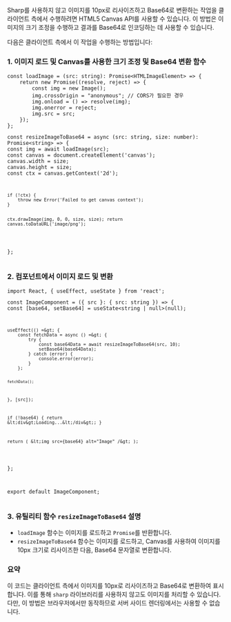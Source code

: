 <p data-ke-size="size16">Sharp를 사용하지 않고 이미지를 10px로 리사이즈하고 Base64로 변환하는 작업을 클라이언트 측에서 수행하려면 HTML5 Canvas API를 사용할 수 있습니다. 이 방법은 이미지의 크기 조정을 수행하고 결과를 Base64로 인코딩하는 데 사용할 수 있습니다.</p>
<p data-ke-size="size16">다음은 클라이언트 측에서 이 작업을 수행하는 방법입니다:</p>
<h3 data-ke-size="size23">1. 이미지 로드 및 Canvas를 사용한 크기 조정 및 Base64 변환 함수</h3>
<pre class="typescript"><code>const loadImage = (src: string): Promise&lt;HTMLImageElement&gt; =&gt; {
    return new Promise((resolve, reject) =&gt; {
        const img = new Image();
        img.crossOrigin = "anonymous"; // CORS가 필요한 경우
        img.onload = () =&gt; resolve(img);
        img.onerror = reject;
        img.src = src;
    });
};
<p>const resizeImageToBase64 = async (src: string, size: number): Promise&lt;string&gt; =&gt; {
const img = await loadImage(src);
const canvas = document.createElement('canvas');
canvas.width = size;
canvas.height = size;
const ctx = canvas.getContext('2d');</p>
<pre><code>if (!ctx) {
    throw new Error('Failed to get canvas context');
}

ctx.drawImage(img, 0, 0, size, size);
return canvas.toDataURL('image/png');
</code></pre>
<p>};</code></pre></p>
<h3 data-ke-size="size23">2. 컴포넌트에서 이미지 로드 및 변환</h3>
<pre class="javascript"><code>import React, { useEffect, useState } from 'react';
<p>const ImageComponent = ({ src }: { src: string }) =&gt; {
const [base64, setBase64] = useState&lt;string | null&gt;(null);</p>
<pre><code>useEffect(() =&amp;gt; {
    const fetchData = async () =&amp;gt; {
        try {
            const base64Data = await resizeImageToBase64(src, 10);
            setBase64(base64Data);
        } catch (error) {
            console.error(error);
        }
    };

    fetchData();
}, [src]);

if (!base64) {
    return &amp;lt;div&amp;gt;Loading...&amp;lt;/div&amp;gt;;
}

return (
    &amp;lt;img src={base64} alt=&quot;Image&quot; /&amp;gt;
);
</code></pre>
<p>};</p>
<p>export default ImageComponent;</code></pre></p>
<h3 data-ke-size="size23">3. 유틸리티 함수 <code>resizeImageToBase64</code> 설명</h3>
<ul style="list-style-type: disc;" data-ke-list-type="disc">
<li><code>loadImage</code> 함수는 이미지를 로드하고 <code>Promise</code>를 반환합니다.</li>
<li><code>resizeImageToBase64</code> 함수는 이미지를 로드하고, Canvas를 사용하여 이미지를 10px 크기로 리사이즈한 다음, Base64 문자열로 변환합니다.</li>
</ul>
<h3 data-ke-size="size23">요약</h3>
<p data-ke-size="size16">이 코드는 클라이언트 측에서 이미지를 10px로 리사이즈하고 Base64로 변환하여 표시합니다. 이를 통해 <code>sharp</code> 라이브러리를 사용하지 않고도 이미지를 처리할 수 있습니다. 다만, 이 방법은 브라우저에서만 동작하므로 서버 사이드 렌더링에서는 사용할 수 없습니다.</p>